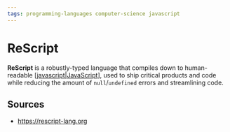 ```yaml
---
tags: programming-languages computer-science javascript
---
```


# ReScript

**ReScript** is a robustly-typed language that compiles down to human-readable [[javascript|JavaScript]], used to ship critical products and code while reducing the amount of `null`/`undefined` errors and streamlining code.

## Sources

- <https://rescript-lang.org>

[//begin]: # "Autogenerated link references for markdown compatibility"
[javascript|JavaScript]: javascript "JavaScript"
[//end]: # "Autogenerated link references"
